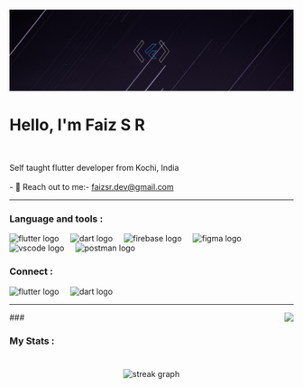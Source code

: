 

<!-- Header Image -->
<h3 align="center"> 

![](https://raw.githubusercontent.com/faizsr/Faiz-SR/main/Github%20banner.png)
 </h3>
<h3 align="center"></h3>
<!-- /Header Image -->


<h1 align="left">Hello, I'm Faiz S R</h1>

<br clear="both">

<p align="left">Self taught flutter developer from Kochi, India<br><br>- 🔭 Reach out to me:- <a href="faizsr.dev@gmail.com">faizsr.dev@gmail.com</a> <br>
<hr/>

<h3 align="left">Language and tools :</h3>

<div align="left">
  <img src="https://skillicons.dev/icons?i=flutter" height="40" alt="flutter logo"  />
  <img width="12" />
  <img src="https://skillicons.dev/icons?i=dart" height="40" alt="dart logo"  />
  <img width="12" />
  <img src="https://skillicons.dev/icons?i=firebase" height="40" alt="firebase logo"  />
  <img width="12" />
  <img src="https://skillicons.dev/icons?i=figma" height="40" alt="figma logo"  />
  <img width="12" />
  <img src="https://skillicons.dev/icons?i=visualstudio" height="40" alt="vscode logo"  />
  <img width="12" />
  <img src="https://skillicons.dev/icons?i=postman" height="40" alt="postman logo"  />
  <img width="12" />

</div>

<h3 align="left">Connect :</h3>

<div align="left">
  <img src="https://skillicons.dev/icons?i=flutter" height="40" alt="flutter logo"  />
  <img width="12" />
  <img src="https://skillicons.dev/icons?i=dart" height="40" alt="dart logo"  />
  <img width="12" />
</div>
<hr/>
###

<img align="right" src="https://profile-counter.glitch.me/faizsr/count.svg?"  />

###

<h3 align="left">My Stats :</h3>

###

<br clear="both">

<div align="center">
  <img src="https://streak-stats.demolab.com?user=faizsr&locale=en&mode=daily&theme=dark&hide_border=true&border_radius=5&date_format=j M[ Y]&order=3" height="220" alt="streak graph"  />
</div>

###

<div style="display: flex;height:5px;"></div>
 
 
 </p>
